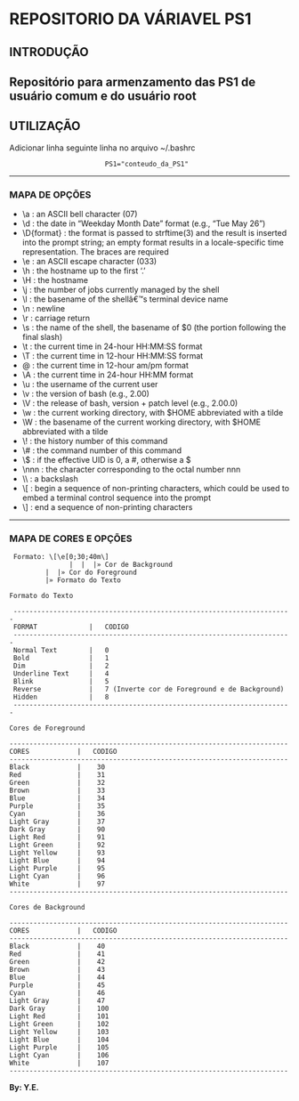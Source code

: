 # **REPOSITORIO DA VÁRIAVEL PS1**

## INTRODUÇÃO

Repositório para armenzamento das PS1 de usuário comum e do usuário root
---

## UTILIZAÇÃO

<p> Adicionar linha seguinte linha no arquivo ~/.bashrc</p>

							PS1="conteudo_da_PS1"

---
### MAPA DE OPÇÕES 
 -  \a : an ASCII bell character (07)
 -  \d : the date in “Weekday Month Date” format (e.g., “Tue May 26”)
 -  \D{format} : the format is passed to strftime(3) and the result is inserted into the prompt string; an empty format results in a locale-specific time representation. The braces are required
 -  \e : an ASCII escape character (033)
 -  \h : the hostname up to the first ‘.’
 -  \H : the hostname
 -  \j : the number of jobs currently managed by the shell
 -  \l : the basename of the shellâ€™s terminal device name
 -  \n : newline
 -  \r : carriage return
 -  \s : the name of the shell, the basename of $0 (the portion following the final slash)
 -  \t : the current time in 24-hour HH:MM:SS format
 -  \T : the current time in 12-hour HH:MM:SS format
 -  \@ : the current time in 12-hour am/pm format
 -  \A : the current time in 24-hour HH:MM format
 -  \u : the username of the current user
 -  \v : the version of bash (e.g., 2.00)
 -  \V : the release of bash, version + patch level (e.g., 2.00.0)
 -  \w : the current working directory, with $HOME abbreviated with a tilde
 -  \W : the basename of the current working directory, with $HOME abbreviated with a tilde
 -  \\! : the history number of this command
 -  \\# : the command number of this command
 -  \\$ : if the effective UID is 0, a #, otherwise a $
 -  \\nnn : the character corresponding to the octal number nnn
 -  \\\ : a backslash
 -  \\[ : begin a sequence of non-printing characters, which could be used to embed a terminal control sequence into the prompt
 -  \\] : end a sequence of non-printing characters

---
### MAPA DE CORES E OPÇÕES
```
 Formato: \[\e[0;30;40m\]
               |  |  |» Cor de Background
	 	 |  |» Cor do Foreground
		 |» Formato do Texto 
```

`Formato do Texto`
```
 ----------------------------------------------------------------------
 FORMAT             |   CODIGO						
 ----------------------------------------------------------------------
 Normal Text        |   0						
 Bold               |   1						
 Dim                |   2						
 Underline Text     |   4						
 Blink              |   5						
 Reverse            |   7 (Inverte cor de Foreground e de Background)	
 Hidden             |   8 						
 ----------------------------------------------------------------------
```
 
`Cores de Foreground`
```
----------------------------------------------------------------------
CORES            |   CODIGO						
----------------------------------------------------------------------
Black            |    30     
Red              |    31     
Green            |    32     
Brown            |    33     
Blue             |    34     
Purple           |    35     
Cyan             |    36     
Light Gray       |    37     
Dark Gray        |    90
Light Red        |    91
Light Green      |    92
Light Yellow     |    93
Light Blue       |    94
Light Purple     |    95
Light Cyan       |    96
White            |    97
----------------------------------------------------------------------
```

`Cores de Background`
```
----------------------------------------------------------------------
CORES            |   CODIGO						
----------------------------------------------------------------------
Black            |    40   
Red              |    41     
Green            |    42     
Brown            |    43     
Blue             |    44     
Purple           |    45     
Cyan             |    46     
Light Gray       |    47     
Dark Gray        |    100
Light Red        |    101
Light Green      |    102
Light Yellow     |    103
Light Blue       |    104
Light Purple     |    105
Light Cyan       |    106
White            |    107
----------------------------------------------------------------------
```

**By: Y.E.**
